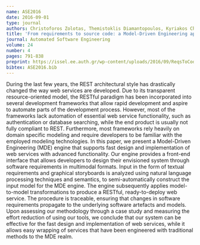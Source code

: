 ```yaml
---
name: ASE2016
date: 2016-09-01
type: journal
authors: Christoforos Zolotas, Themistoklis Diamantopoulos, Kyriakos Chatzidimitriou and Andreas Symeonidis
title: 'From requirements to source code: a Model-Driven Engineering approach for RESTful web services'
journal: Automated Software Engineering
volume: 24
number: 4
pages: 791-838
preprint: https://issel.ee.auth.gr/wp-content/uploads/2016/09/ReqsToCodeMDE.pdf
bibtex: ASE2016.bib
---
```


During the last few years, the REST architectural style has drastically changed
the way web services are developed. Due to its transparent resource-oriented model,
the RESTful paradigm has been incorporated into several development frameworks that
allow rapid development and aspire to automate parts of the development process.
However, most of the frameworks lack automation of essential web service functionality,
such as authentication or database searching, while the end product is usually not
fully compliant to REST. Furthermore, most frameworks rely heavily on domain specific
modeling and require developers to be familiar with the employed modeling technologies.
In this paper, we present a Model-Driven Engineering (MDE) engine that supports fast
design and implementation of web services with advanced functionality. Our engine provides
a front-end interface that allows developers to design their envisioned system through
software requirements in multimodal formats. Input in the form of textual requirements
and graphical storyboards is analyzed using natural language processing techniques and
semantics, to semi-automatically construct the input model for the MDE engine. The engine
subsequently applies model-to-model transformations to produce a RESTful, ready-to-deploy
web service. The procedure is traceable, ensuring that changes in software requirements
propagate to the underlying software artefacts and models. Upon assessing our methodology
through a case study and measuring the effort reduction of using our tools, we conclude
that our system can be effective for the fast design and implementation of web services,
while it allows easy wrapping of services that have been engineered with traditional
methods to the MDE realm.
